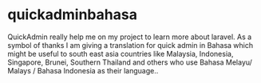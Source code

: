 # quickadminbahasa
QuickAdmin really help me on my project to learn more about laravel. As a symbol of thanks I am giving a translation for quick admin in Bahasa which might be useful to south east asia countries like Malaysia, Indonesia, Singapore, Brunei, Southern Thailand and others who use Bahasa Melayu/ Malays / Bahasa Indonesia as their language..


